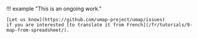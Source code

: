 !!! example "This is an ongoing work."

    [Let us know](https://github.com/umap-project/umap/issues)
    if you are interested [to translate it from French](/fr/tutorials/9-map-from-spreadsheet/).
